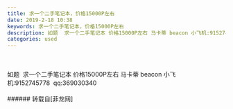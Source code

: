 ```yaml
---
title: 求一个二手笔记本，价格15000P左右
date: 2019-2-18 10:38
keywords: 求一个二手笔记本，价格15000P左右
description: 如题  求一个二手笔记本 价格15000P左右 马卡蒂 beacon 小飞机:9152745778  qq:369030340
categories: used
---
```

<td class="t_f" id="postmessage_3047463">

<br/>
<br/>
如题  求一个二手笔记本 价格15000P左右 马卡蒂 beacon 小飞机:9152745778  qq:369030340<br/>
<br/>
</td>
###### 转载自[菲龙网]